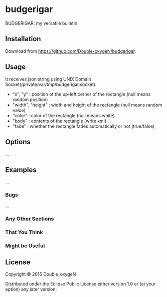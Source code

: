 # budgerigar

BUDGERIGAR: my versatile bulletin

## Installation

Download from https://github.com/Double-oxygeN/budgerigar.

## Usage

It receives json string using UNIX Domain Socket(/private/var/tmp/budgerigar.socket).
- "x", "y" : position of the up-left corner of the rectangle (null means random position)
- "width", "height" : width and height of the rectangle (null means random value)
- "color" : color of the rectangle (null means white)
- "body" : contents of the rectangle (write xml)
- "fade" : whether the rectangle fades automatically or not (true/false)

## Options

...

## Examples

...

### Bugs

...

### Any Other Sections
### That You Think
### Might be Useful

## License

Copyright © 2016 Double_oxygeN

Distributed under the Eclipse Public License either version 1.0 or (at
your option) any later version.
